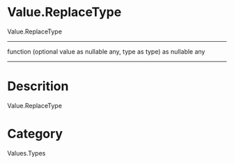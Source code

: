 ﻿# Value.ReplaceType
Value.ReplaceType
***
function (optional value as nullable any, type as type) as nullable any
***
# Descrition 
Value.ReplaceType
# Category 
Values.Types
